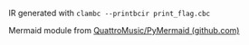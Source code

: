IR generated with `clambc --printbcir print_flag.cbc`

Mermaid module from [QuattroMusic/PyMermaid (github.com)](https://github.com/QuattroMusic/PyMermaid)
